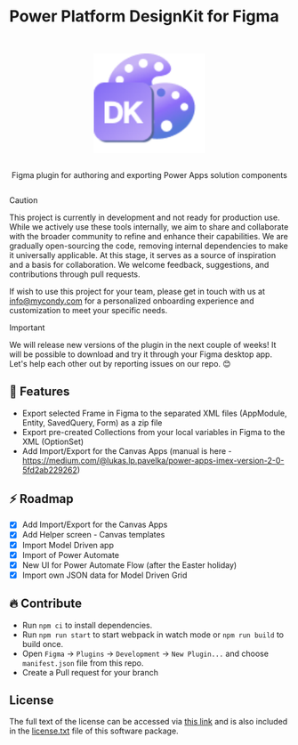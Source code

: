 # Power Platform DesignKit for Figma
<br>
<div align="center">
<article style="display: flex; flex-direction: column; align-items: center; justify-content: center;">
    <p align="center"><img width="200" src="https://github.com/TALXIS/tools-designkit-figma/blob/master/src/assets/logo.png" /></p>
    <p>
        Figma plugin for authoring and exporting Power Apps solution components
    </p>
</article>
	
<div align="center">
	
</div>
</div>

> [!CAUTION]
> This project is currently in development and not ready for production use.
> While we actively use these tools internally, we aim to share and collaborate with the broader community to refine and enhance their capabilities.
> We are gradually open-sourcing the code, removing internal dependencies to make it universally applicable.
> At this stage, it serves as a source of inspiration and a basis for collaboration.
> We welcome feedback, suggestions, and contributions through pull requests.
 
If wish to use this project for your team, please get in touch with us at info@mycondy.com for a personalized onboarding experience and customization to meet your specific needs.

> [!IMPORTANT]
> We will release new versions of the plugin in the next couple of weeks! It will be possible to download and try it through your Figma desktop app. Let's help each other out by reporting issues on our repo. 😊

## 🎉 Features
- Export selected Frame in Figma to the separated XML files (AppModule, Entity, SavedQuery, Form) as a zip file
- Export pre-created Collections from your local variables in Figma to the XML (OptionSet)
- Add Import/Export for the Canvas Apps (manual is here - https://medium.com/@lukas.lp.pavelka/power-apps-imex-version-2-0-5fd2ab229262)

## ⚡️ Roadmap
- [x] Add Import/Export for the Canvas Apps
- [x] Add Helper screen - Canvas templates
- [x] Import Model Driven app
- [x] Import of Power Automate
- [x] New UI for Power Automate Flow (after the Easter holiday)
- [x] Import own JSON data for Model Driven Grid

## 🔥 Contribute
* Run `npm ci` to install dependencies.
* Run `npm run start` to start webpack in watch mode or `npm run build` to build once.
* Open `Figma` -> `Plugins` -> `Development` -> `New Plugin...` and choose `manifest.json` file from this repo.
* Create a Pull request for your branch

## License
The full text of the license can be accessed via [this link](https://opensource.org/license/gpl-3-0/) and is also included in the [license.txt](license.txt) file of this software package.
